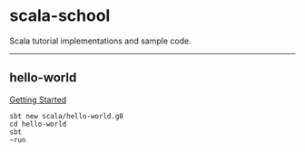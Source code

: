 # scala-school

Scala tutorial implementations and sample code.

---

## hello-world

[Getting Started](https://docs.scala-lang.org/getting-started/index.html)

```
sbt new scala/hello-world.g8
cd hello-world
sbt
~run
```
